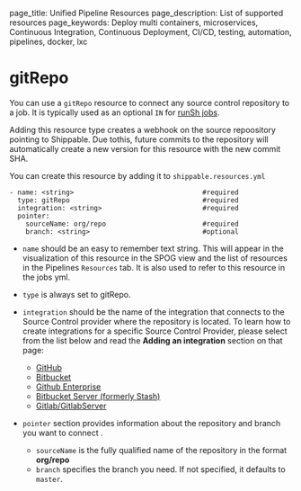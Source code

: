 page_title: Unified Pipeline Resources
page_description: List of supported resources
page_keywords: Deploy multi containers, microservices, Continuous Integration, Continuous Deployment, CI/CD, testing, automation, pipelines, docker, lxc

# gitRepo

You can use a `gitRepo` resource to connect any source control repository to a job. It is typically used as an optional `IN` for [runSh jobs](../jobs/runSh/).  

Adding this resource type creates a webhook on the source repoository pointing to Shippable. Due tothis, future commits to the repository will automatically create a new version for this resource with the new commit SHA.

You can create this resource by adding it to `shippable.resources.yml`
```
- name: <string>                            	#required
  type: gitRepo                             	#required
  integration: <string>                     	#required
  pointer:
    sourceName: org/repo                  		#required
    branch: <string>                          	#optional
```

* `name` should be an easy to remember text string. This will appear in the visualization of this resource in the SPOG view and the list of resources in the Pipelines `Resources` tab. It is also used to refer to this resource in the jobs yml.
 
* `type` is always set to gitRepo.

* `integration` should be the name of the integration that connects to the Source Control provider where the repository is located. To learn how to create integrations for a specific Source Control Provider, please select from the list below and read the **Adding an integration** section on that page: 

	- [GitHub](../../integrations/scm/github/)
	- [Bitbucket](../../integrations/scm/bitbucket/)
	- [Github Enterprise](../../integrations/scm/githubEnterprise/)
	- [Bitbucket Server (formerly Stash)](../../integrations/scm/bitbucketServer/)
	- [Gitlab/GitlabServer](../../integrations/scm/gitlab/)

* `pointer` section provides information about the repository and branch you want to connect .
	* `sourceName` is the fully qualified name of the repository in the format **org/repo**
	* `branch` specifies the branch you need. If not specified, it defaults to `master`.

